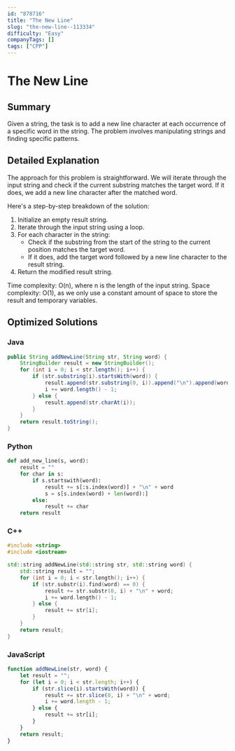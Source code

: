 ```yaml
---
id: "878716"
title: "The New Line"
slug: "the-new-line--113334"
difficulty: "Easy"
companyTags: []
tags: ["CPP"]
---
```


**The New Line**
================

## Summary
Given a string, the task is to add a new line character at each occurrence of a specific word in the string. The problem involves manipulating strings and finding specific patterns.

## Detailed Explanation
The approach for this problem is straightforward. We will iterate through the input string and check if the current substring matches the target word. If it does, we add a new line character after the matched word.

Here's a step-by-step breakdown of the solution:

1. Initialize an empty result string.
2. Iterate through the input string using a loop.
3. For each character in the string:
    * Check if the substring from the start of the string to the current position matches the target word.
    * If it does, add the target word followed by a new line character to the result string.
4. Return the modified result string.

Time complexity: O(n), where n is the length of the input string.
Space complexity: O(1), as we only use a constant amount of space to store the result and temporary variables.

## Optimized Solutions

### Java
```java
public String addNewLine(String str, String word) {
    StringBuilder result = new StringBuilder();
    for (int i = 0; i < str.length(); i++) {
        if (str.substring(i).startsWith(word)) {
            result.append(str.substring(0, i)).append("\n").append(word);
            i += word.length() - 1;
        } else {
            result.append(str.charAt(i));
        }
    }
    return result.toString();
}
```

### Python
```python
def add_new_line(s, word):
    result = ""
    for char in s:
        if s.startswith(word):
            result += s[:s.index(word)] + "\n" + word
            s = s[s.index(word) + len(word):]
        else:
            result += char
    return result
```

### C++
```cpp
#include <string>
#include <iostream>

std::string addNewLine(std::string str, std::string word) {
    std::string result = "";
    for (int i = 0; i < str.length(); i++) {
        if (str.substr(i).find(word) == 0) {
            result += str.substr(0, i) + "\n" + word;
            i += word.length() - 1;
        } else {
            result += str[i];
        }
    }
    return result;
}
```

### JavaScript
```javascript
function addNewLine(str, word) {
    let result = "";
    for (let i = 0; i < str.length; i++) {
        if (str.slice(i).startsWith(word)) {
            result += str.slice(0, i) + "\n" + word;
            i += word.length - 1;
        } else {
            result += str[i];
        }
    }
    return result;
}
```
